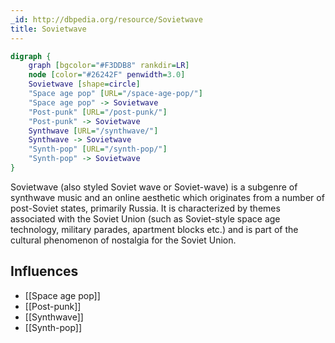 ```yaml
---
_id: http://dbpedia.org/resource/Sovietwave
title: Sovietwave
---
```


```dot
digraph {
	graph [bgcolor="#F3DDB8" rankdir=LR]
	node [color="#26242F" penwidth=3.0]
	Sovietwave [shape=circle]
	"Space age pop" [URL="/space-age-pop/"]
	"Space age pop" -> Sovietwave
	"Post-punk" [URL="/post-punk/"]
	"Post-punk" -> Sovietwave
	Synthwave [URL="/synthwave/"]
	Synthwave -> Sovietwave
	"Synth-pop" [URL="/synth-pop/"]
	"Synth-pop" -> Sovietwave
}
```

Sovietwave (also styled Soviet wave or Soviet-wave) is a subgenre of synthwave music and an online aesthetic which originates from a number of post-Soviet states, primarily Russia. It is characterized by themes associated with the Soviet Union (such as Soviet-style space age technology, military parades, apartment blocks etc.) and is part of the cultural phenomenon of nostalgia for the Soviet Union.

## Influences

- [[Space age pop]]
- [[Post-punk]]
- [[Synthwave]]
- [[Synth-pop]]

